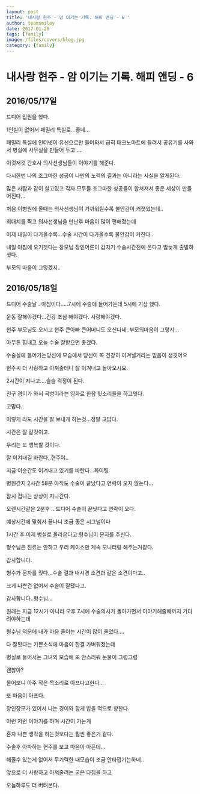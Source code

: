 ```yaml
---
layout: post
title: '내사랑 현주 - 암 이기는 기록. 해피 앤딩 - 6 ' 
author: teamsmiley 
date: 2017-01-20
tags: [family]
image: /files/covers/blog.jpg
category: {family}
---
```


# 내사랑 현주 - 암 이기는 기록. 해피 앤딩 - 6

## 2016/05/17일 

드디어 입원을 했다.

1인실이 없어서 패밀리 특실로...좋네…

패밀리 특실에 인터넷이 유선으로만 들어와서 급히 태크노마트에 들려서 공유기를 사와서 병실에 사무실을 만들어 두고 ….

이것저것 간호사 의사선생님들이 이야기를 해준다.

다시한번 나의 조그마한 성공이 나만의 노력의 결과는 아니라는 사실을 알게된다.

많은 사람과 같이 살고있고 각자 모두들 조그마한 성공들이 합쳐져서 좋은 세상이 만들어진다…

처음 이병원에 올때는 의사선생님이 가까워질수록 불안감이 커졋었는데..

최대치를 찍고 의사선생님을 만난후 마음이 많이 편해졌는데 

이제 내일이 다가올수록...수술 시간이 다가올수록 불안감이 커진다..

내일 아침에 오기겟다는 장모님 장인어른이 갑자기 수술시간전에 온다고 밤늦게 출발하셧다.

부모의 마음이 그렇겠지..

## 2016/05/18일

드디어 수술날 . 아침이다…..7시에 수술에 들어가는데 5시에 기상 했다.

운동 잘해야겠다...건강 조심 해야겠다. 사랑해야겠다.

현주 부모님도 오시고 현주 큰아빠 큰어머니도 오신다네..부모의마음이 그렇지…

아무튼 힘내고 오늘 수술 잘받으면 좋겠다.

수술실에 들어가는당신에 모습에서 당신이 꼭 건강히 이겨낼거라는 믿음이 생겻어요

현주씨 더 사랑하고 아껴줄테니 잘 이겨내고 돌아오시요.

2시간이 지나고….슬슬 걱정이 된다.

친구 경이가 와서 곡성이라는 영화로 한참 헛소리들을 하고잇다.

고맙다..

이렇게 라도 시간을 잘 보내게 하는것...정말 고맙다.

시간은 잘 갈것이고.

우리는 또 행복할 것이다.

잘 이겨내길 바란다..현주야..

지금 이순간도 이겨내고 있기를 바란다...화이팅

병원간지 2시간 58분 아직도 수술이 끝났다고 연락이 오지 않는다…

잠시 겁나는 상상이 지나간다.

오랜시간같은 2분후 ...드디어 수술이 끝낫다고 연락이 오다.

예상시간에 맞춰서 끝나니 조금 좋은 시그널이다

1시간 후 이제 병실로 올라온다고 형수님이 문자를 주신다.

형수님은 진료는 안하고 우리 케이스만 계속 모니터링 해주는거같다.

감사합니다.

형수가 문자를 줬다...수술 결과 내시경 소견과 같은 소견이다고..

크게 나쁜건 없어서 수술이 잘됐다고. 

감사합니다..형수님…

원래는 지금 12시가 아니라 오후 7시에 수술의사가 돌아가면서 이야기해줄때까지 기다려야하는데 

형수님 덕분에 내가 마음 졸이는 시간이 많이 줄었다….

다 잘됫다는 기쁜소식에 마음이 한결 가벼워졌는데

병실로 들어서는 그녀의 모습에 또 안스러워   눈물이 그렁그렁 

괜찮아?

물어보니 아주 작은 목소리로 아프다고한다…

또 마음이 아프다.

장인장모가 있어서 나는 경이와 함게 밥을 먹으로 향한다.

이런 저런 이야기를 하며 시간이 가는게 

혼자 나쁜 생각을 하는것보다는 훨씬 좋은거 같다.


수술후 아파하는 현주를 보고 마음이 아픈데…

해줄수 있는게 없어서 무기력한 내모습이 조금 안타깝기는하네..

앞으로 더 사랑하고 아껴줄려는 굳은 다짐을 하고 

오늘하루도 더 버텨본다.